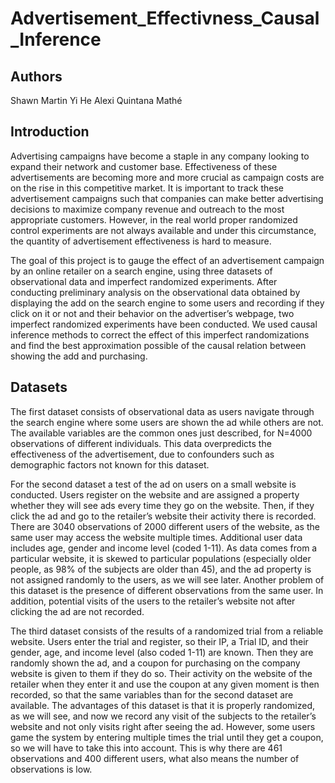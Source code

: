 # Advertisement_Effectivness_Causal_Inference

## Authors

Shawn Martin
Yi He
Alexi Quintana Mathé

## Introduction

Advertising campaigns have become a staple in any company looking to expand their network and customer base. Effectiveness of these advertisements are becoming more and more crucial as campaign costs are on the rise in this competitive market. It is important to track these advertisement campaigns such that companies can make better advertising decisions to maximize company revenue and outreach to the most appropriate customers. However, in the real world proper randomized control experiments are not always available and under this circumstance, the quantity of advertisement effectiveness is hard to measure.

The goal of this project is to gauge the effect of an advertisement campaign by an online retailer on a search engine, using three datasets of observational data and imperfect randomized experiments. After conducting preliminary analysis on the observational data obtained by displaying the add on the search engine to some users and recording if they click on it or not and their behavior on the advertiser’s webpage, two imperfect randomized experiments have been conducted. We used causal inference methods to correct the effect of this imperfect randomizations and find the best approximation possible of the causal relation between showing the add and purchasing. 

## Datasets

The first dataset consists of observational data as users navigate through the search engine where some users are shown the ad while others are not. The available variables are the common ones just described, for N=4000 observations of different individuals. This data overpredicts the effectiveness of the advertisement, due to confounders such as demographic factors not known for this dataset.

For the second dataset a test of the ad on users on a small website is conducted. Users register on the website and are assigned a property whether they will see ads every time they go on the website. Then, if they click the ad and go to the retailer’s website their activity there is recorded. There are 3040 observations of 2000 different users of the website, as the same user may access the website multiple times. Additional user data includes age, gender and income level (coded 1-11). As data comes from a particular website, it is skewed to particular populations (especially older people, as 98% of the subjects are older than 45), and the ad property is not assigned randomly to the users, as we will see later. Another problem of this dataset is the presence of different observations from the same user. In addition, potential visits of the users to the retailer’s website not after clicking the ad are not recorded.

The third dataset consists of the results of a randomized trial from a reliable website. Users enter the trial and register, so their IP, a Trial ID, and their gender, age, and income level (also coded 1-11) are known. Then they are randomly shown the ad, and a coupon for purchasing on the company website is given to them if they do so. Their activity on the website of the retailer when they enter it and use the coupon at any given moment is then recorded, so that the same variables than for the second dataset are available. The advantages of this dataset is that it is properly randomized, as we will see, and now we record any visit of the subjects to the retailer’s website and not only visits right after seeing the ad. However, some users game the system by entering multiple times the trial until they get a coupon, so we will have to take this into account. This is why there are 461 observations and 400 different users, what also means the number of observations is low.
